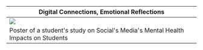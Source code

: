 
| Digital Connections, Emotional Reflections |
| -------------------------------------------------------- |
| <img src="https://github.com/user-attachments/assets/816287f3-be69-4483-9a1b-c9136592bc36">  |
| Poster of a student's study on Social's Media's Mental Health Impacts on Students |
